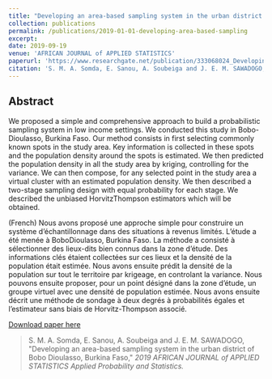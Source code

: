 ```yaml
---
title: "Developing an area-based sampling system in the urban district of Bobo Dioulasso, Burkina Faso"
collection: publications
permalink: /publications/2019-01-01-developing-area-based-sampling
excerpt: 
date: 2019-09-19
venue: 'AFRICAN JOURNAL of APPLIED STATISTICS'
paperurl: 'https://www.researchgate.net/publication/333068024_Developing_an_area-based_sampling_system_in_the_urban_district_of_Bobo_Dioulasso_Burkina_Faso'
citation: 'S. M. A. Somda, E. Sanou, A. Soubeiga and J. E. M. SAWADOGO, &quot;Developing an area-based sampling system in the urban district of Bobo Dioulasso, Burkina Faso,&quot; <i>2019 AFRICAN JOURNAL of APPLIED STATISTICS, Applied Probability and Statistics</i>'
---
```

## Abstract

We proposed a simple and comprehensive approach to build a probabilistic sampling system in low income settings. We conducted this study in Bobo-Dioulasso,
Burkina Faso. Our method consists in first selecting commonly known spots in the study area. Key information is collected in these spots and the population density around the spots is estimated. We then predicted the population density in all the study area by kriging, controlling for the variance. We can then compose, for any selected point in the study area a virtual cluster with an estimated population density. We then described a two-stage sampling design with equal probability for each stage. We described the unbiased HorvitzThompson estimators which will be obtained.

(French) Nous avons proposé une approche simple pour construire un système d’échantillonnage dans des situations à revenus limités. L’étude a été menée à BoboDioulasso, Burkina Faso. La méthode a consisté à sélectionner des lieux-dits bien connus dans la zone d’étude. Des informations clés étaient collectées sur ces lieux et la densité de la population était estimée. Nous avons ensuite prédit la densité de la population sur tout le territoire par krigeage, en controlant la variance. Nous pouvons ensuite proposer, pour un point désigné dans la zone d’étude, un groupe virtuel avec une densité de population estimée. Nous avons ensuite décrit une méthode de sondage à deux degrés à probabilités égales et l’estimateur sans biais de Horvitz-Thompson associé.

<a href='https://github.com/armelsoubeiga/neweb/blob/main/_publications/paper/ajas_2019_01_05_def.pdf'>Download paper here</a>


> S. M. A. Somda, E. Sanou, A. Soubeiga and J. E. M. SAWADOGO, &quot;Developing an area-based sampling system in the urban district of Bobo Dioulasso, Burkina Faso,&quot; <i>2019 AFRICAN JOURNAL of APPLIED STATISTICS Applied Probability and Statistics.</i>
